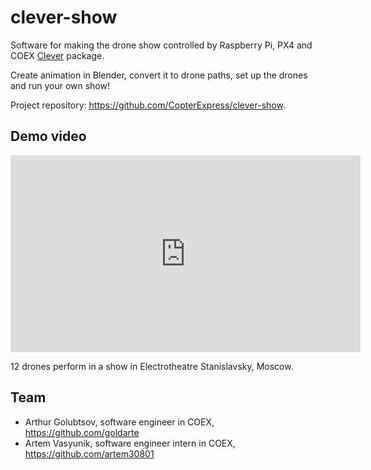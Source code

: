 # clever-show

Software for making the drone show controlled by Raspberry Pi, PX4 and COEX [Clever](https://github.com/CopterExpress/clever) package.

Create animation in Blender, convert it to drone paths, set up the drones and run your own show!

Project repository: https://github.com/CopterExpress/clever-show.

## Demo video

<iframe width="560" height="315" src="https://www.youtube.com/embed/HdHbZFz7nR0" frameborder="0" allow="accelerometer; autoplay; encrypted-media; gyroscope; picture-in-picture" allowfullscreen></iframe>

12 drones perform in a show in Electrotheatre Stanislavsky, Moscow.

## Team

* Arthur Golubtsov, software engineer in COEX, https://github.com/goldarte
* Artem Vasyunik, software engineer intern in COEX, https://github.com/artem30801
